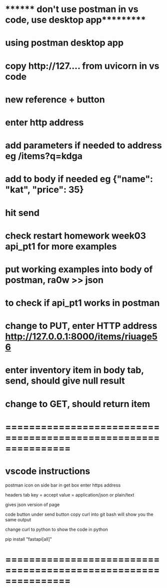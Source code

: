 # ****** don't use postman in vs code, use desktop app*********
# using postman desktop app

# copy http://127....  from uvicorn in vs code
# new reference + button
# enter http address
# add parameters if needed to address eg /items?q=kdga
# add to body if needed eg {"name": "kat", "price": 35}
# hit send

# check restart homework week03 api_pt1 for more examples
# put working examples into body of postman, ra0w >> json
# to check if api_pt1 works in postman
# change to PUT, enter HTTP address http://127.0.0.1:8000/items/riuage56
# enter inventory item in body tab, send, should give null result
# change to GET, should return item


# ===============================================================
# vscode instructions

postman icon on side bar
in get box enter https address

headers tab
key = accept
value = application/json or plain/text

gives json version of page


code button under send button
copy curl into git bash will show you the same output

change curl to python to show the code in python

pip install "fastapi[all]"

# ===============================================================

